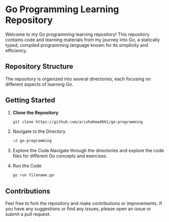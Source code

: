 # Go Programming Learning Repository

Welcome to my Go programming learning repository! This repository contains code and learning materials from my journey into Go, a statically typed, compiled programming language known for its simplicity and efficiency.

## Repository Structure

The repository is organized into several directories, each focusing on different aspects of learning Go.

## Getting Started

1. **Clone the Repository**
   ```bash
   git clone https://github.com/arishahmad661/go-programming
   
2. Navigate to the Directory
   ```bash
   cd go-programming
   
3. Explore the Code
   Navigate through the directories and explore the code files for different Go concepts and exercises.
   
4. Run the Code
   ```bash
   go run filename.go

## Contributions
Feel free to fork the repository and make contributions or improvements. If you have any suggestions or find any issues, please open an issue or submit a pull request.

